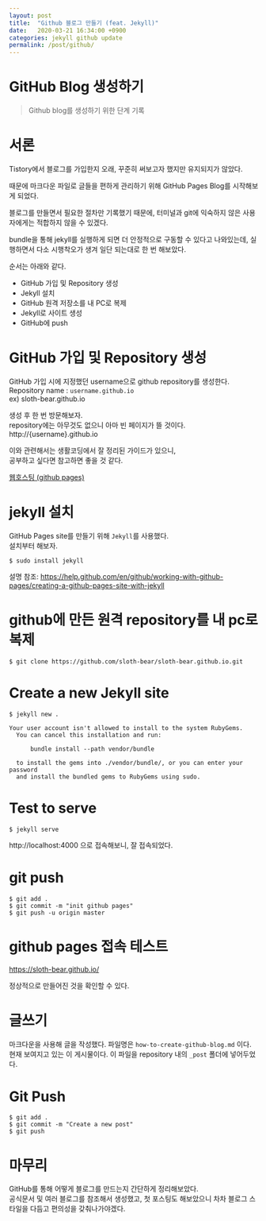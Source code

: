 ```yaml
---
layout: post
title:  "Github 블로그 만들기 (feat. Jekyll)"
date:   2020-03-21 16:34:00 +0900
categories: jekyll github update
permalink: /post/github/
---
```




# GitHub Blog 생성하기 
> Github blog를 생성하기 위한 단계 기록 


# 서론
Tistory에서 블로그를 가입한지 오래, 
꾸준히 써보고자 했지만 유지되지가 않았다. 

때문에 마크다운 파일로 글들을 편하게 관리하기 위해 
GitHub Pages Blog를 시작해보게 되었다. 

블로그를 만들면서 필요한 절차만 기록했기 때문에, 
터미널과 git에 익숙하지 않은 사용자에게는 적합하지 않을 수 있겠다. 

bundle을 통해 jekyll를 실행하게 되면 더 안정적으로 구동할 수 있다고 나와있는데, 
실행하면서 다소 시행착오가 생겨 일단 되는대로 한 번 해보았다. 

순서는 아래와 같다. 

* GitHub 가입 및 Repository 생성 
* Jekyll 설치 
* GitHub 원격 저장소를 내 PC로 복제 
* Jekyll로 사이트 생성 
* GitHub에 push



# GitHub 가입 및 Repository 생성 
GitHub 가입 시에 지정했던 username으로 github repository를 생성한다.  
Repository name : `username.github.io`  
ex) sloth-bear.github.io

생성 후 한 번 방문해보자.  
repository에는 아무것도 없으니 아마 빈 페이지가 뜰 것이다.  
http://{username}.github.io  

이와 관련해서는 생활코딩에서 잘 정리된 가이드가 있으니,  
공부하고 싶다면 참고하면 좋을 것 같다.  
  
<a href="https://opentutorials.org/course/3084/18891" target="_blank">웹호스팅 (github pages)</a>



# jekyll 설치
GitHub Pages site를 만들기 위해 `Jekyll`를 사용했다.  
설치부터 해보자.  

```
$ sudo install jekyll 
```

설명 참조: 
https://help.github.com/en/github/working-with-github-pages/creating-a-github-pages-site-with-jekyll



# github에 만든 원격 repository를 내 pc로 복제 
```
$ git clone https://github.com/sloth-bear/sloth-bear.github.io.git
```



# Create a new Jekyll site 
```
$ jekyll new .

Your user account isn't allowed to install to the system RubyGems.
  You can cancel this installation and run:

      bundle install --path vendor/bundle

  to install the gems into ./vendor/bundle/, or you can enter your password
  and install the bundled gems to RubyGems using sudo.
```



# Test to serve
```
$ jekyll serve
```

http://localhost:4000 으로 접속해보니, 잘 접속되었다. 



# git push 
```
$ git add .
$ git commit -m "init github pages"
$ git push -u origin master
```



# github pages 접속 테스트 
https://sloth-bear.github.io/ 

정상적으로 만들어진 것을 확인할 수 있다. 



# 글쓰기 
마크다운을 사용해 글을 작성했다. 파일명은 `how-to-create-github-blog.md` 이다.
현재 보여지고 있는 이 게시물이다. 
이 파일을 repository 내의 `_post` 폴더에 넣어두었다. 



# Git Push 
```
$ git add .
$ git commit -m "Create a new post"
$ git push 
```


# 마무리  
GitHub를 통해 어떻게 블로그를 만드는지 간단하게 정리해보았다.  
공식문서 및 여러 블로그를 참조해서 생성했고, 첫 포스팅도 해보았으니 차차 블로그 스타일을 다듬고 편의성을 갖춰나가야겠다.



